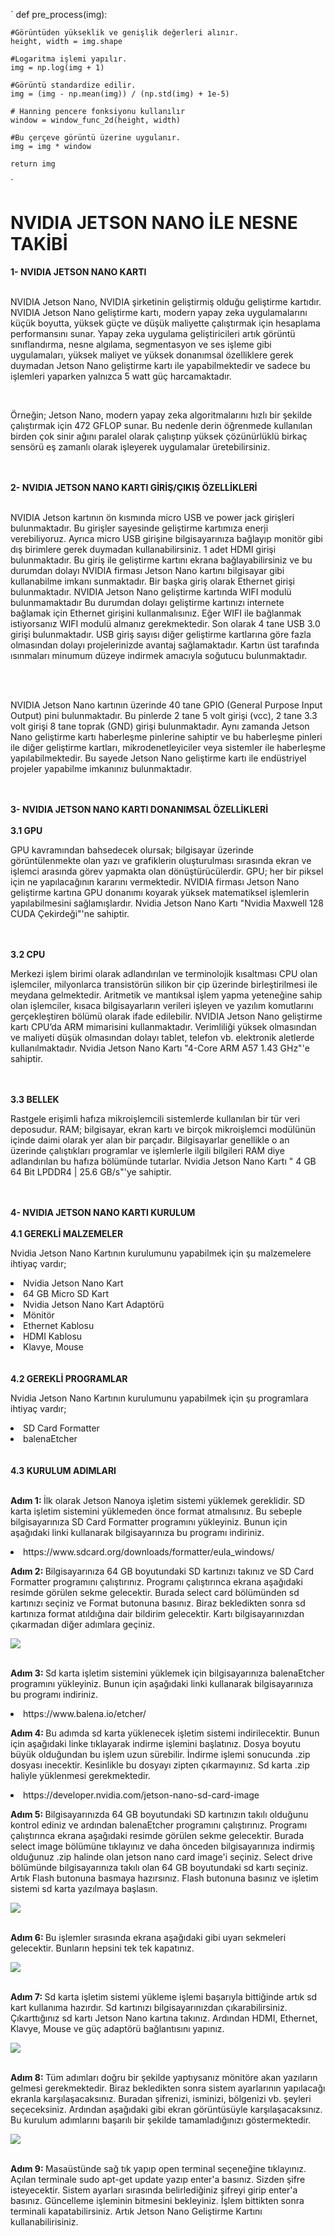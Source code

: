 ` def pre_process(img):

	#Görüntüden yükseklik ve genişlik değerleri alınır.
	height, width = img.shape
 
	#Logaritma işlemi yapılır.
	img = np.log(img + 1)

	#Görüntü standardize edilir.
	img = (img - np.mean(img)) / (np.std(img) + 1e-5)

	# Hanning pencere fonksiyonu kullanılır
	window = window_func_2d(height, width)
    
	#Bu çerçeve görüntü üzerine uygulanır.
	img = img * window
    
	return img
`

<h1><b>NVIDIA JETSON NANO İLE NESNE TAKİBİ</b></h1>
<b>1- NVIDIA JETSON NANO KARTI </b>
<br></br>
<p>NVIDIA Jetson Nano,  NVIDIA şirketinin geliştirmiş olduğu geliştirme kartıdır.
NVIDIA Jetson Nano geliştirme kartı, modern yapay zeka uygulamalarını  küçük  boyutta,  yüksek güçte ve düşük maliyette çalıştırmak için hesaplama performansını sunar. Yapay zeka uygulama geliştiricileri   artık görüntü sınıflandırma, nesne algılama, segmentasyon ve ses işleme gibi uygulamaları, yüksek maliyet ve yüksek donanımsal özelliklere gerek duymadan Jetson Nano geliştirme kartı ile yapabilmektedir ve sadece bu işlemleri yaparken yalnızca 5 watt güç harcamaktadır.</p>
<br>
<p>Örneğin; Jetson Nano, modern yapay zeka algoritmalarını hızlı bir şekilde çalıştırmak için 472 GFLOP sunar. Bu nedenle derin öğrenmede kullanılan birden çok sinir ağını paralel olarak çalıştırıp yüksek çözünürlüklü birkaç sensörü eş zamanlı olarak işleyerek uygulamalar üretebilirsiniz.</p>
<br></br>
<b>2- NVIDIA JETSON NANO KARTI GİRİŞ/ÇIKIŞ ÖZELLİKLERİ</b>
<br></br>
<p>NVIDIA Jetson kartının ön kısmında micro USB ve power jack girişleri bulunmaktadır. Bu girişler sayesinde geliştirme kartımıza enerji verebiliyoruz. Ayrıca micro USB girişine bilgisayarınıza bağlayıp monitör gibi dış birimlere gerek duymadan kullanabilirsiniz. 1 adet HDMI girişi bulunmaktadır. Bu giriş ile geliştirme kartını ekrana bağlayabilirsiniz ve bu durumdan dolayı NVIDIA firması Jetson Nano kartını bilgisayar gibi kullanabilme imkanı sunmaktadır. Bir başka giriş olarak Ethernet girişi bulunmaktadır. NVIDIA Jetson Nano geliştirme kartında WIFI modulü bulunmamaktadır Bu durumdan dolayı geliştirme kartınızı internete bağlamak için Ethernet girişini kullanmalısınız. Eğer WIFI ile bağlanmak istiyorsanız WIFI modulü almanız gerekmektedir. Son olarak 4 tane USB 3.0 girişi bulunmaktadır. USB giriş sayısı diğer geliştirme kartlarına göre fazla olmasından dolayı projelerinizde avantaj sağlamaktadır. Kartın üst tarafında ısınmaları minumum düzeye indirmek amacıyla soğutucu bulunmaktadır.</p>
<br></br>
<p>NVIDIA Jetson Nano kartının üzerinde 40 tane GPIO (General Purpose Input Output)  pini bulunmaktadır. Bu pinlerde 2 tane 5 volt girişi (vcc), 2 tane 3.3 volt girişi 8 tane toprak (GND) girişi bulunmaktadır. Aynı zamanda Jetson Nano geliştirme kartı haberleşme pinlerine sahiptir ve bu haberleşme pinleri ile diğer geliştirme kartları, mikrodenetleyiciler veya sistemler ile haberleşme yapılabilmektedir. Bu sayede Jetson Nano geliştirme kartı ile endüstriyel projeler yapabilme imkanınız bulunmaktadır.</p>
<br></br>
<b>3- NVIDIA JETSON NANO KARTI DONANIMSAL ÖZELLİKLERİ</b>
<br></br>
<b>3.1 GPU</b>
<p>GPU kavramından bahsedecek olursak; bilgisayar üzerinde görüntülenmekte olan yazı ve grafiklerin oluşturulması sırasında ekran ve işlemci arasında görev yapmakta olan dönüştürücülerdir. GPU; her bir piksel için ne yapılacağının kararını vermektedir. NVIDIA firması Jetson Nano geliştirme kartına GPU donanımı koyarak yüksek matematiksel işlemlerin yapılabilmesini sağlamışlardır. Nvidia Jetson Nano Kartı "Nvidia Maxwell 128 CUDA Çekirdeği"'ne sahiptir.</p>
<br></br>
<b>3.2 CPU</b>
<p>Merkezi işlem birimi olarak adlandırılan ve terminolojik kısaltması CPU olan işlemciler, milyonlarca transistörün silikon bir çip üzerinde birleştirilmesi ile meydana gelmektedir.
Aritmetik ve mantıksal işlem yapma yeteneğine sahip olan işlemciler, kısaca bilgisayarların verileri işleyen ve yazılım komutlarını gerçekleştiren bölümü olarak ifade edilebilir. NVIDIA Jetson Nano geliştirme kartı CPU’da ARM mimarisini kullanmaktadır. Verimliliği yüksek olmasından ve maliyeti düşük olmasından dolayı tablet, telefon vb. elektronik aletlerde kullanılmaktadır. Nvidia Jetson Nano Kartı "4-Core ARM A57 1.43 GHz"'e sahiptir. </p>
<br></br>
<b>3.3 BELLEK</b>
<p>Rastgele erişimli hafıza mikroişlemcili sistemlerde kullanılan bir tür veri deposudur. RAM; bilgisayar, ekran kartı ve birçok mikroişlemci modülünün içinde daimi olarak yer alan bir parçadır. Bilgisayarlar genellikle o an üzerinde çalıştıkları programlar ve işlemlerle ilgili bilgileri RAM diye adlandırılan bu hafıza bölümünde tutarlar. Nvidia Jetson Nano Kartı "   4 GB 64 Bit LPDDR4 | 25.6 GB/s"'ye sahiptir. </p>
<br></br>
<b>4- NVIDIA JETSON NANO KARTI KURULUM</b>
<br></br>
<b>4.1 GEREKLİ MALZEMELER</b>
<p>Nvidia Jetson Nano Kartının kurulumunu yapabilmek için şu malzemelere ihtiyaç vardır;   </p>
<li>Nvidia Jetson Nano Kart</li>
<li>64 GB Micro SD Kart</li>
<li>Nvidia Jetson Nano Kart Adaptörü</li>
<li>Mönitör</li>
<li>Ethernet Kablosu</li>
<li>HDMI Kablosu</li>
<li>Klavye, Mouse</li>
<br></br>
<b>4.2 GEREKLİ PROGRAMLAR</b>
<p>Nvidia Jetson Nano Kartının kurulumunu yapabilmek için şu programlara ihtiyaç vardır;   </p>
<li>SD Card Formatter</li>
<li>balenaEtcher</li>
<br></br>
<b>4.3 KURULUM ADIMLARI</b>
<br></br>
<p><b>Adım 1: </b>İlk olarak Jetson Nanoya işletim sistemi yüklemek gereklidir. SD karta işletim sistemini yüklemeden önce format atmalısınız. Bu sebeple bilgisayarınıza SD Card Formatter programını yükleyiniz. Bunun için aşağıdaki linki kullanarak bilgisayarınıza bu programı indiriniz.</p>
<p><li>https://www.sdcard.org/downloads/formatter/eula_windows/</p>
<p><b>Adım 2: </b>Bilgisayarınıza 64 GB boyutundaki SD kartınızı takınız ve SD Card Formatter programını çalıştırınız. Programı çalıştırınca ekrana aşağıdaki resimde görülen sekme gelecektir. Burada select card bölümünden sd kartınızı seçiniz ve Format butonuna basınız. Biraz bekledikten sonra sd kartınıza format atıldığına dair bildirim gelecektir. Kartı bilgisayarınızdan çıkarmadan diğer adımlara geçiniz. </p>
<img src="https://developer.nvidia.com/sites/default/files/akamai/embedded/images/jetsonNano/gettingStarted/Jetson_Nano-Getting_Started-Windows-SD_Card_Formatter.png"></img>
<br></br>
<p><b>Adım 3: </b>Sd karta işletim sistemini yüklemek için bilgisayarınıza balenaEtcher programını yükleyiniz. Bunun için aşağıdaki linki kullanarak bilgisayarınıza bu programı indiriniz. </p>
<p><li>https://www.balena.io/etcher/</p>
<p><b>Adım 4: </b>Bu adımda sd karta yüklenecek işletim sistemi indirilecektir. Bunun için aşağıdaki linke tıklayarak indirme işlemini başlatınız. Dosya boyutu büyük olduğundan bu işlem uzun sürebilir. İndirme işlemi sonucunda .zip dosyası inecektir. Kesinlikle bu dosyayı zipten çıkarmayınız. Sd karta .zip haliyle yüklenmesi gerekmektedir. </p>
<p><li>https://developer.nvidia.com/jetson-nano-sd-card-image</p>
<p><b>Adım 5: </b>Bilgisayarınızda 64 GB boyutundaki SD kartınızın takılı olduğunu kontrol ediniz ve ardından balenaEtcher programını çalıştırınız. Programı çalıştırınca ekrana aşağıdaki resimde görülen sekme gelecektir. Burada select image bölümüne tıklayınız ve daha önceden bilgisayarınıza indirmiş olduğunuz .zip halinde olan jetson nano card image'i seçiniz. Select drive bölümünde bilgisayarınıza takılı olan 64 GB boyutundaki sd kartı seçiniz. Artık Flash butonuna basmaya hazırsınız. Flash butonuna basınız ve işletim sistemi sd karta yazılmaya başlasın.  </p>
<img src="https://developer.nvidia.com/sites/default/files/akamai/embedded/images/jetsonNano/gettingStarted/Jetson_Nano-Getting_Started-Windows-Etcher.png"></img>
<br></br>
<p><b>Adım 6: </b>Bu işlemler sırasında ekrana aşağıdaki gibi uyarı sekmeleri gelecektir. Bunların hepsini tek tek kapatınız. </p>
<img src="https://developer.nvidia.com/sites/default/files/akamai/embedded/images/jetsonNano/gettingStarted/Jetson_Nano-Getting_Started-Windows-Etcher_Cancel.png"></img>
<br></br>
<p><b>Adım 7: </b>Sd karta işletim sistemi yükleme işlemi başarıyla bittiğinde artık sd kart kullanıma hazırdır. Sd kartınızı bilgisayarınızdan çıkarabilirsiniz. Çıkarttığınız sd kartı Jetson Nano kartına takınız. Ardından HDMI, Ethernet, Klavye, Mouse ve güç adaptörü bağlantısını yapınız. </p>
<img src="https://developer.nvidia.com/sites/default/files/akamai/embedded/images/jetsonNano/gettingStarted/Jetbot_animation_500x282_2.gif"></img>
<br></br>
<p><b>Adım 8: </b>Tüm adımları doğru bir şekilde yaptıysanız mönitöre akan yazıların gelmesi gerekmektedir. Biraz bekledikten sonra sistem ayarlarının yapılacağı ekranla karşılaşacaksınız. Buradan şifrenizi, isminizi, bölgenizi vb. şeyleri seçeceksiniz. Ardından aşağıdaki gibi ekran görüntüsüyle karşılaşacaksınız. Bu kurulum adımlarını başarılı bir şekilde tamamladığınızı göstermektedir.</p>
<img src="https://miro.medium.com/max/2728/1*8dx4DOn86dsWs-4Iy74uxg.png"></img>
<br></br>
<p><b>Adım 9: </b>Masaüstünde sağ tık yapıp open terminal seçeneğine tıklayınız. Açılan terminale sudo apt-get update yazıp enter'a basınız. Sizden şifre isteyecektir. Sistem ayarları sırasında belirlediğiniz şifreyi girip enter'a basınız. Güncelleme işleminin bitmesini bekleyiniz. İşlem bittikten sonra terminali kapatabilirsiniz. Artık Jetson Nano Geliştirme Kartını kullanabilirisiniz.</p>
